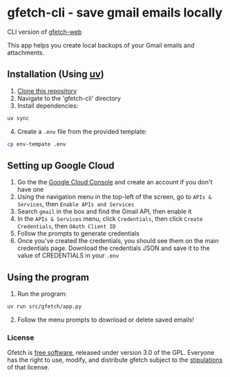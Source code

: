# gfetch-cli - save gmail emails locally

CLI version of [gfetch-web](https://github.com/jwjacobson/gfetch-web)

This app helps you create local backups of your Gmail emails and attachments.

## Installation (Using [uv](https://docs.astral.sh/uv/))
1. [Clone this repository](https://docs.github.com/en/repositories/creating-and-managing-repositories/cloning-a-repository)
2. Navigate to the 'gfetch-cli' directory
3. Install dependencies:
```bash
uv sync
```
4. Create a `.env` file from the provided template:
```bash
cp env-tempate .env
```

## Setting up Google Cloud
1. Go the the [Google Cloud Console](https://console.cloud.google.com/welcome/) and create an account if you don't have one
2. Using the navigation menu in the top-left of the screen, go to ```APIs & Services```, then ```Enable APIs and Services```
3. Search ```gmail``` in the box and find the Gmail API, then enable it
4. In the ```APIs & Services``` menu, click ```Credentials```, then click ```Create Credentials```, then ```OAuth Client ID```
5. Follow the prompts to generate credentials
6. Once you've created the credentials, you should see them on the main credentials page. Download the credentials JSON and save it to the value of CREDENTIALS in your `.env`

## Using the program
1. Run the program:
```bash
uv run src/gfetch/app.py
```
2. Follow the menu prompts to download or delete saved emails!

### License
Gfetch is [free software](https://www.fsf.org/about/what-is-free-software), released under version 3.0 of the GPL. Everyone has the right to use, modify, and distribute gfetch subject to the [stipulations](https://github.com/jwjacobson/gfetch-cli/blob/main/LICENSE) of that license.
